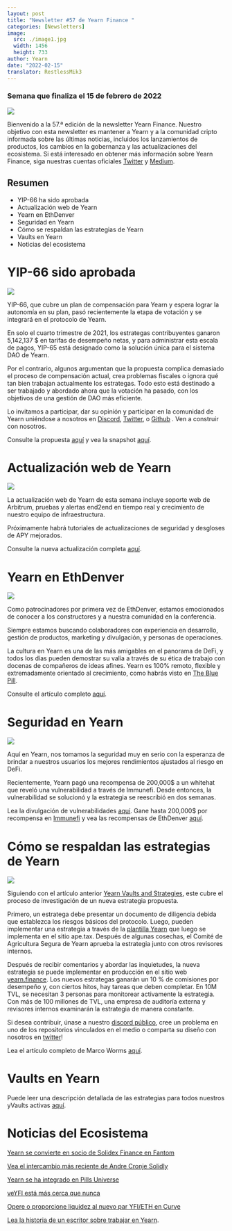```yaml
---
layout: post
title: "Newsletter #57 de Yearn Finance "
categories: [Newsletters]
image:
  src: ./image1.jpg
  width: 1456
  height: 733
author: Yearn
date: "2022-02-15"
translator: RestlessMik3
---
```

### Semana que finaliza el 15 de febrero de 2022

![](./imagen1.jpg?w=1456&h=733)

Bienvenido a la 57.ª edición de la newsletter Yearn Finance. Nuestro objetivo con esta newsletter es mantener a Yearn y a la comunidad cripto informada sobre las últimas noticias, incluidos los lanzamientos de productos, los cambios en la gobernanza y las actualizaciones del ecosistema. Si está interesado en obtener más información sobre Yearn Finance, siga nuestras cuentas oficiales [Twitter](https://twitter.com/iearnfinance) y [Medium](https://medium.com/iearn).

## Resumen

- YIP-66 ha sido aprobada
- Actualización web de Yearn
- Yearn en EthDenver
- Seguridad en Yearn
- Cómo se respaldan las estrategias de Yearn
- Vaults en Yearn
- Noticias del ecosistema

# YIP-66 sido aprobada

![](./imagen2.jpg?w=200&h=200)

YIP-66, que cubre un plan de compensación para Yearn y espera lograr la autonomía en su plan, pasó recientemente la etapa de votación y se integrará en el protocolo de Yearn.

En solo el cuarto trimestre de 2021, los estrategas contribuyentes ganaron 5,142,137 $ en tarifas de desempeño netas, y para administrar esta escala de pagos, YIP-65 está designado como la solución única para el sistema DAO de Yearn.

Por el contrario, algunos argumentan que la propuesta complica demasiado el proceso de compensación actual, crea problemas fiscales o ignora qué tan bien trabajan actualmente los estrategas. Todo esto está destinado a ser trabajado y abordado ahora que la votación ha pasado, con los objetivos de una gestión de DAO más eficiente.

Lo invitamos a participar, dar su opinión y participar en la comunidad de Yearn uniéndose a nosotros en [Discord](https://discord.gg/8rF374XkXy), [Twitter](http://twitter.com/iearnfinance), o [Github](http://github.com/yearn) . Ven a construir con nosotros.

Consulte la propuesta [aquí](https://gov.yearn.finance/t/proposal-streamlining-contributor-compensation/12247) y vea la snapshot [aquí](https://snapshot.org/#/ybaby.eth/proposal/0x804d3765e70d6e4f0f0a225222dadd396cd328595d5fd097b732b36fdf8e6af6).

# Actualización web de Yearn

![](./imagen3.jpg?w=450&h=367)

La actualización web de Yearn de esta semana incluye soporte web de Arbitrum, pruebas y alertas end2end en tiempo real y crecimiento de nuestro equipo de infraestructura.

Próximamente habrá tutoriales de actualizaciones de seguridad y desgloses de APY mejorados.

Consulte la nueva actualización completa [aquí](https://yearnweb.substack.com/p/yearn-web-engineering-update-160?r=2y79e&utm_campaign=post&utm_medium=web).

# Yearn en EthDenver

![](./imagen4.jpg?w=1328&h=654)

Como patrocinadores por primera vez de EthDenver, estamos emocionados de conocer a los constructores y a nuestra comunidad en la conferencia.

Siempre estamos buscando colaboradores con experiencia en desarrollo, gestión de productos, marketing y divulgación, y personas de operaciones.

La cultura en Yearn es una de las más amigables en el panorama de DeFi, y todos los días pueden demostrar su valía a través de su ética de trabajo con docenas de compañeros de ideas afines. Yearn es 100% remoto, flexible y extremadamente orientado al crecimiento, como habrás visto en [The Blue Pill](https://thebluepill.eth.limo/).

Consulte el artículo completo [aquí](https://medium.com/iearn/yearn-finance-will-be-at-ethdenver-we-are-looking-for-people-to-join-our-team-83ed3aa20269).

# Seguridad en Yearn

![](./imagen5.jpg?w=945&h=408)

Aquí en Yearn, nos tomamos la seguridad muy en serio con la esperanza de brindar a nuestros usuarios los mejores rendimientos ajustados al riesgo en DeFi.

Recientemente, Yearn pagó una recompensa de 200,000$ a un whitehat que reveló una vulnerabilidad a través de Immunefi. Desde entonces, la vulnerabilidad se solucionó y la estrategia se reescribió en dos semanas.

Lea la divulgación de vulnerabilidades [aquí](https://github.com/yearn/yearn-security/blob/master/disclosures/2022-01-30.md). Gane hasta 200,000$ por recompensa en [Immunefi](https://immunefi.com/bounty/yearnfinance/) y vea las recompensas de EthDenver [aquí](https://www.ethdenver.com/bounties/yearn-finance).

# Cómo se respaldan las estrategias de Yearn

![](./imagen6.jpg?w=1400&h=707)

Siguiendo con el artículo anterior [Yearn Vaults and Strategies](https://medium.com/iearn/yearn-finance-explained-what-are-vaults-and-strategies-96970560432), este cubre el proceso de investigación de un nueva estrategia propuesta.

Primero, un estratega debe presentar un documento de diligencia debida que establezca los riesgos básicos del protocolo. Luego, pueden implementar una estrategia a través de la [plantilla Yearn](https://github.com/yearn/brownie-strategy-mix) que luego se implementa en el sitio ape.tax. Después de algunas cosechas, el Comité de Agricultura Segura de Yearn aprueba la estrategia junto con otros revisores internos.

Después de recibir comentarios y abordar las inquietudes, la nueva estrategia se puede implementar en producción en el sitio web [yearn.finance](http://yearn.finance/). Los nuevos estrategas ganarán un 10 % de comisiones por desempeño y, con ciertos hitos, hay tareas que deben completar. En 10M TVL, se necesitan 3 personas para monitorear activamente la estrategia. Con más de 100 millones de TVL, una empresa de auditoría externa y revisores internos examinarán la estrategia de manera constante.

Si desea contribuir, únase a nuestro [discord público](https://discord.com/invite/8rF374XkXy), cree un problema en uno de los repositorios vinculados en el medio o comparta su diseño con nosotros en [twitter](https://twitter.com/iearnfinance)!

Lea el artículo completo de Marco Worms [aquí](https://medium.com/iearn/how-new-yearn-vault-strategies-are-endorsed-8c0e0870790d).

# Vaults en Yearn

Puede leer una descripción detallada de las estrategias para todos nuestros yVaults activas [aquí](https://medium.com/yearn-state-of-the-vaults/the-vaults-at-yearn-9237905ffed3).

# Noticias del Ecosistema

[Yearn se convierte en socio de Solidex Finance en Fantom](https://twitter.com/SolidexFantom/status/1489277199559499776)

[Vea el intercambio más reciente de Andre Cronje Solidly](https://twitter.com/solidlyexchange/status/1491650940109217795)

[Yearn se ha integrado en Pills Universe](https://twitter.com/pillheadddd/status/1492199477238710276)

[veYFI está más cerca que nunca](https://twitter.com/cryptouf/status/1492100813279350785)

[Opere o proporcione liquidez al nuevo par YFI/ETH en Curve](https://curve.fi/factory-crypto/8)

[Lea la historia de un escritor sobre trabajar en Yearn](https://twitter.com/MarcoWorms/status/1490923070705442819).
